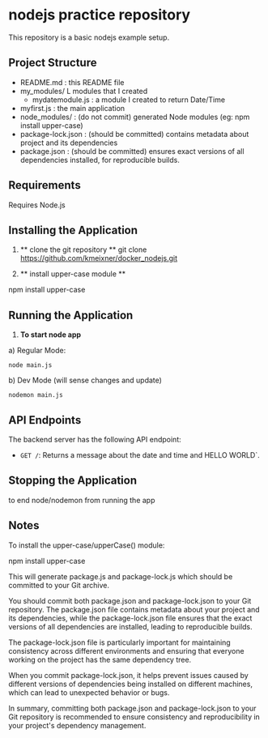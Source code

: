 # nodejs practice repository

This repository is a basic nodejs example setup.

## Project Structure

- README.md : this README file
- my_modules/ L modules that I created
    - mydatemodule.js : a module I created to return Date/Time
- myfirst.js : the main application
- node_modules/ : (do not commit) generated Node modules (eg: npm install upper-case)
- package-lock.json : (should be committed) contains metadata about project and its dependencies
- package.json : (should be committed) ensures exact versions of all dependencies installed, for reproducible builds.

## Requirements

Requires Node.js

## Installing the Application

1. ** clone the git repository **
git clone https://github.com/kmeixner/docker_nodejs.git

2. ** install upper-case module **

npm install upper-case

## Running the Application

1. **To start node app**

a) Regular Mode:

    node main.js

b) Dev Mode (will sense changes and update)

    nodemon main.js

## API Endpoints

The backend server has the following API endpoint:
- `GET /`: Returns a message about the date and time and HELLO WORLD`.

## Stopping the Application

<ctrl><c> to end node/nodemon from running the app

## Notes

To install the upper-case/upperCase() module:

npm install upper-case

This will generate package.js and package-lock.js which should be
committed to your Git archive.

You should commit both package.json and package-lock.json to your Git repository. The package.json file contains metadata about your project and its dependencies, while the package-lock.json file ensures that the exact versions of all dependencies are installed, leading to reproducible builds.

The package-lock.json file is particularly important for maintaining consistency across different environments and ensuring that everyone working on the project has the same dependency tree.

When you commit package-lock.json, it helps prevent issues caused by different versions of dependencies being installed on different machines, which can lead to unexpected behavior or bugs.

In summary, committing both package.json and package-lock.json to your Git repository is recommended to ensure consistency and reproducibility in your project's dependency management.